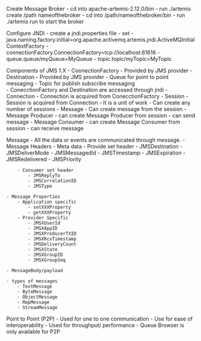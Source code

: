 Create Message Broker 
    - cd into apache-artemis-2.12.0/bin
    - run ./artemis create /path nameofthebroker
    - cd into /path/nameofthebroker/bin
    - run ./artemis run to start the broker

Configure JNDI
    - create a jndi.properties file
    - set
        - java.naming.factory.initial=org.apache.activemq.artemis.jndi.ActiveMQInitialContextFactory
        - connectionFactory.ConnectionFactory=tcp://localhost:61616
        - queue.queue/myQueue=MyQueue 
        - topic.topic/myTopic=MyTopic 

Components of JMS 1.X
    - CoonectionFactory
        - Provided by JMS provider 
    - Destination 
        - Provided by JMS provider
        - Queue for point to point messaging 
        - Topic for publish subscribe messaging  
    - ConecctionFactory and Destination are accessed through jndi 
    - Connection 
        - Connection is acquired from ConecctionFactory
    - Session 
        - Session is acquired from Connection 
        - It is a unit of work 
        - Can create any number of sessions
    - Message
        - Can create message from the session 
    - Message Producer 
        - can create Message Producer from session 
        - can send message
    - Message Consumer
        - can create Message Consumer from session 
        - can receive message  

Message 
    - All the data or events are communicated through message.
    - Message Headers
        - Meta data
        - Provide set header
            - JMSDestination
            - JMSDeliverMode
            - JMSMessagedId
            - JMSTimestamp
            - JMSExpiration
            - JMSRedelivered
            - JMSPriority

        - Consumer set header
            - JMSReplyTo
            - JMSCorrelationID
            - JMSType

    - Message Properties
        - Application specific 
            - setXXXProperty
            - getXXXProperty
        - Provider Specific
            - JMSXUserId
            - JMSXAppID
            - JMSXProducerTXID
            - JMSXRcvTimestamp
            - JMSDeliveryCount
            - JMSXState
            - JMSXGroupID
            - JMSXGroupSeq

    - MessageBody/payload 

    - types of messages
        - TextMessage
        - ByteMessage
        - ObjectMessage
        - MapMessage
        - StreamMessage

Point to Point (P2P)
    - Used for one to one communication
    - Use for ease of interoperability
    - Used for throughput/ performance 
    - Queue Browser is only available for P2P 



